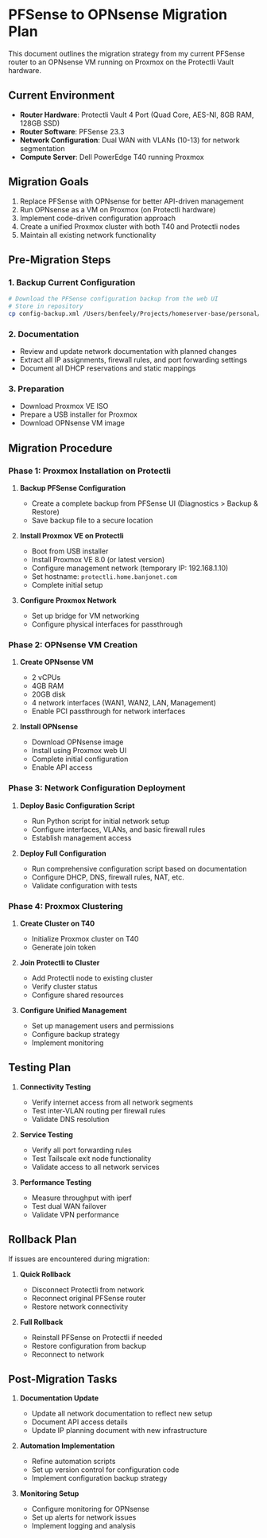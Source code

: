 # PFSense to OPNsense Migration Plan

This document outlines the migration strategy from my current PFSense router to an OPNsense VM running on Proxmox on the Protectli Vault hardware.

## Current Environment

- **Router Hardware**: Protectli Vault 4 Port (Quad Core, AES-NI, 8GB RAM, 128GB SSD)
- **Router Software**: PFSense 23.3
- **Network Configuration**: Dual WAN with VLANs (10-13) for network segmentation
- **Compute Server**: Dell PowerEdge T40 running Proxmox

## Migration Goals

1. Replace PFSense with OPNsense for better API-driven management
2. Run OPNsense as a VM on Proxmox (on Protectli hardware)
3. Implement code-driven configuration approach
4. Create a unified Proxmox cluster with both T40 and Protectli nodes
5. Maintain all existing network functionality

## Pre-Migration Steps

### 1. Backup Current Configuration

```bash
# Download the PFSense configuration backup from the web UI
# Store in repository
cp config-backup.xml /Users/benfeely/Projects/homeserver-base/personal/backup/
```

### 2. Documentation

- Review and update network documentation with planned changes
- Extract all IP assignments, firewall rules, and port forwarding settings
- Document all DHCP reservations and static mappings

### 3. Preparation

- Download Proxmox VE ISO
- Prepare a USB installer for Proxmox
- Download OPNsense VM image

## Migration Procedure

### Phase 1: Proxmox Installation on Protectli

1. **Backup PFSense Configuration**
   - Create a complete backup from PFSense UI (Diagnostics > Backup & Restore)
   - Save backup file to a secure location

2. **Install Proxmox VE on Protectli**
   - Boot from USB installer
   - Install Proxmox VE 8.0 (or latest version)
   - Configure management network (temporary IP: 192.168.1.10)
   - Set hostname: `protectli.home.banjonet.com`
   - Complete initial setup

3. **Configure Proxmox Network**
   - Set up bridge for VM networking
   - Configure physical interfaces for passthrough

### Phase 2: OPNsense VM Creation

1. **Create OPNsense VM**
   - 2 vCPUs
   - 4GB RAM
   - 20GB disk
   - 4 network interfaces (WAN1, WAN2, LAN, Management)
   - Enable PCI passthrough for network interfaces

2. **Install OPNsense**
   - Download OPNsense image
   - Install using Proxmox web UI
   - Complete initial configuration
   - Enable API access

### Phase 3: Network Configuration Deployment

1. **Deploy Basic Configuration Script**
   - Run Python script for initial network setup
   - Configure interfaces, VLANs, and basic firewall rules
   - Establish management access

2. **Deploy Full Configuration**
   - Run comprehensive configuration script based on documentation
   - Configure DHCP, DNS, firewall rules, NAT, etc.
   - Validate configuration with tests

### Phase 4: Proxmox Clustering

1. **Create Cluster on T40**
   - Initialize Proxmox cluster on T40
   - Generate join token

2. **Join Protectli to Cluster**
   - Add Protectli node to existing cluster
   - Verify cluster status
   - Configure shared resources

3. **Configure Unified Management**
   - Set up management users and permissions
   - Configure backup strategy
   - Implement monitoring

## Testing Plan

1. **Connectivity Testing**
   - Verify internet access from all network segments
   - Test inter-VLAN routing per firewall rules
   - Validate DNS resolution

2. **Service Testing**
   - Verify all port forwarding rules
   - Test Tailscale exit node functionality
   - Validate access to all network services

3. **Performance Testing**
   - Measure throughput with iperf
   - Test dual WAN failover
   - Validate VPN performance

## Rollback Plan

If issues are encountered during migration:

1. **Quick Rollback**
   - Disconnect Protectli from network
   - Reconnect original PFSense router
   - Restore network connectivity

2. **Full Rollback**
   - Reinstall PFSense on Protectli if needed
   - Restore configuration from backup
   - Reconnect to network

## Post-Migration Tasks

1. **Documentation Update**
   - Update all network documentation to reflect new setup
   - Document API access details
   - Update IP planning document with new infrastructure

2. **Automation Implementation**
   - Refine automation scripts
   - Set up version control for configuration code
   - Implement configuration backup strategy

3. **Monitoring Setup**
   - Configure monitoring for OPNsense
   - Set up alerts for network issues
   - Implement logging and analysis
